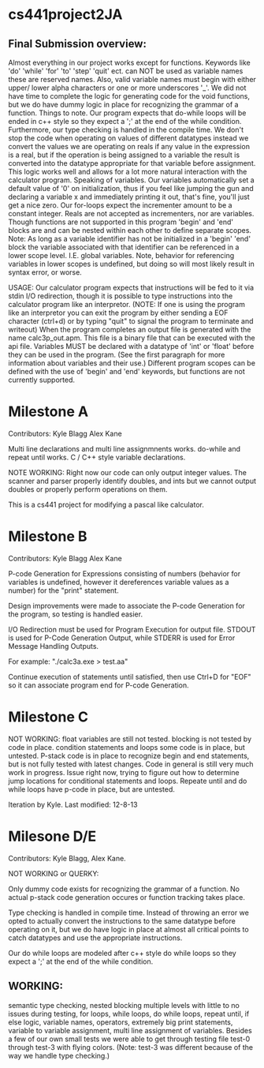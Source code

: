 cs441project2JA
===============

Final Submission overview:
--------------------------

Almost everything in our project works except for functions.
Keywords like 'do' 'while' 'for' 'to' 'step' 'quit' ect. can NOT be used as variable names
these are reserved names. Also, valid variable names must begin with either upper/
lower alpha characters or one or more underscores '_'.
We did not have time to complete the logic for generating code for the void functions, but we do have dummy logic in place for recognizing the grammar of a function.
Things to note.  Our program expects that do-while loops will be ended in c++ style so they expect a ';' at the end of the while condition.  Furthermore, our type checking is handled in the compile time.  We don't stop the code when operating on values of different datatypes instead we convert the values we are operating on reals if any value in the expression is a real, but if the operation is being assigned to a variable the result is converted into the datatype appropriate for that variable before assignment.  This logic works well and allows for a lot more natural interaction with the calculator program.
Speaking of variables.  Our variables automatically set a default value of '0' on initialization, thus if you feel like jumping the gun and declaring a variable x and immediately printing it out, that's fine, you'll just get a nice zero.
Our for-loops expect the incrementer amount to be a constant integer.  Reals are not accepted as incrementers, nor are variables.
Though functions are not supported in this program 'begin' and 'end' blocks
are and can be nested within each other to define separate scopes.
Note: As long as a variable identifier has not be initialized in a 'begin' 'end' block
the variable associated with that identifier can be referenced in a lower scope
level. I.E. global variables.
	Note, behavior for referencing variables in lower scopes is undefined, but
	doing so will most likely result in syntax error, or worse.
	
USAGE:
	Our calculator program expects that instructions will be fed to it via stdin
	I/O redirection, though it is possible to type instructions into the
	calculator program like an interpretor. (NOTE: If one is using the program
	like an interpretor you can exit the program by either sending a EOF character
	(ctrl+d) or by typing "quit" to signal the program to terminate and writeout)
	When the program completes an output file is generated with the name
	calc3p_out.apm.  This file is a binary file that can be executed with the
	api file.
	Variables MUST be declared with a datatype of 'int' or 'float' before they
	can be used in the program. (See the first paragraph for more information about
	variables and their use.)
	Different program scopes can be defined with the use of 'begin' and 'end'
	keywords, but functions are not currently supported.


Milestone A
===========

Contributors:   Kyle Blagg
                Alex Kane

Multi line declarations and multi line assignmnents works.
do-while and repeat until works.
C / C++ style variable declarations.

NOTE WORKING: Right now our code can only output integer values.
The scanner and parser properly identify doubles, and ints but
we cannot output doubles or properly perform operations on them.

This is a cs441 project for modifying a pascal like calculator.

Milestone B
===========

Contributors:	Kyle Blagg
		Alex Kane

P-code Generation for Expressions consisting of numbers 
(behavior for variables is undefined, however it dereferences 
variable values as a number) for the "print" statement.

Design improvements were made to associate the P-code 
Generation for the program, so testing is handled easier.

I/O Redirection must be used for Program Execution for output file.
STDOUT is used for P-Code Generation Output, while STDERR is
used for Error Message Handling Outputs.

For example:
"./calc3a.exe > test.aa"

Continue execution of statements until satisfied, then use 
Ctrl+D for "EOF" so it can associate program end for P-code Generation.

Milestone C
=================

NOT WORKING:
float variables are still not tested.
blocking is not tested by code in place.
condition statements and loops some code is in place, but untested.
P-stack code is in place to recognize begin and end statements,
but is not fully tested with latest changes.
Code in general is still very much work in progress.
Issue right now, trying to figure out how to determine jump
locations for conditional statements and loops.
Repeate until and do while loops have p-code in place, but are untested.

Iteration by Kyle.
Last modified: 12-8-13

Milesone D/E
================

Contributors: Kyle Blagg, Alex Kane.

NOT WORKING or QUERKY:

Only dummy code exists for recognizing the grammar of a function.  No actual p-stack code generation occures or function tracking takes place.

Type checking is handled in compile time.  Instead of throwing an error we opted to actually convert the instructions to the same datatype before operating on it, but we do have logic in place at almost all critical points to catch datatypes and use the appropriate instructions.

Our do while loops are modeled after c++ style do while loops so they expect a ';' at the end of the while condition.

WORKING:
--------

semantic type checking, nested blocking multiple levels with little to no issues during testing, for loops, while loops, do while loops, repeat until, if else logic, variable names, operators, extremely big print statements, variable to variable assignment, multi line assignment of variables.
Besides a few of our own small tests we were able to get through testing file test-0 through test-3 with flying colors. (Note: test-3 was different because of the way we handle type checking.)

